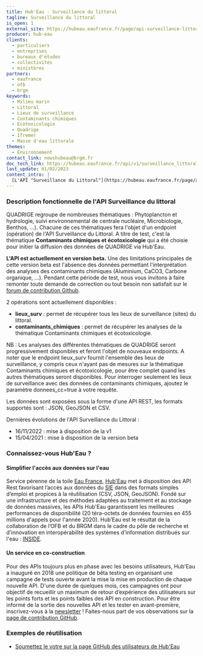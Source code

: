 ```yaml
---
title: Hub'Eau - Surveillance du littoral
tagline: Surveillance du littoral
is_open: 1
external_site: https://hubeau.eaufrance.fr/page/api-surveillance-littoral
producer: hub-eau
clients:
  - particuliers
  - entreprises
  - bureaux d'études
  - collectivités
  - ministères
partners:
  - eaufrance
  - ofb
  - brgm
keywords:
  - Milieu marin
  - Littoral
  - Lieux de surveillance
  - Contaminants chimiques
  - Ecotoxicologie
  - Quadrige
  - Ifremer
  - Masse d'eau littorale
themes:
  - Environnement
contact_link: newshubeau@brgm.fr
doc_tech_link: https://hubeau.eaufrance.fr/api/v1/surveillance_littoral/api-docs
last_update: 01/02/2023
content_intro: |
  [L'API "Surveillance du Littoral"](https://hubeau.eaufrance.fr/page/api-surveillance-littoral) diffuse les données de surveillance du littoral gérées et valorisées par [l'Institut français de recherche pour l'exploitation de la mer (IFREMER)](https://wwz.ifremer.fr) à travers le [système d'information QUADRIGE](http://quadrige.eaufrance.fr).
---
```


### Description fonctionnelle de l'API Surveillance du littoral

QUADRIGE regroupe de nombreuses thématiques : Phytoplancton et hydrologie, suivi environnemental de centrale nucléaire, Microbiologie, Benthos, ...). Chacune de ces thématiques fera l'objet d'un endpoint (opération) de l'API Surveillance du Littoral. A titre de test, c'est la thématique **Contaminants chimiques et écotoxicologie** qui a été choisie pour initier la diffusion des données de QUADRIGE via Hub'Eau.

**L'API est actuellement en version beta.** Une des limitations principales de cette version beta est l'absence des données permettant l'interprétation des analyses des contaminants chimiques (Aluminium, CaCO3, Carbone organique, ...). Pendant cette période de test, nous vous invitons à faire remonter toute demande de correction ou tout besoin non satisfait sur le [forum de contribution Github](http://github.com/BRGM/hubeau/issues).

2 opérations sont actuellement disponibles :

- **lieux_surv** : permet de récupérer tous les lieux de surveillance (sites) du littoral.
- **contaminants_chimiques** : permet de récupérer les analyses de la thématique Contaminants chimiques et écotoxicologie.

NB : Les analyses des différentes thématiques de QUADRIGE seront progressivement disponibles et feront l'objet de nouveaux endpoints. A noter que le endpoint lieux_surv fournit l'ensemble des lieux de surveillance, y compris ceux n'ayant pas de mesures sur la thématique Contaminants chimiques et écotoxicologie, pour être complet quand les autres thématiques seront disponibles. Pour interroger seulement les lieux de surveillance avec des données de contaminants chimiques, ajoutez le paramètre donnees_cc=true à votre requête.

Les données sont exposées sous la forme d'une API REST, les formats supportés sont : JSON, GeoJSON et CSV.

Dernières évolutions de l'API Surveillance du Littoral :

- 16/11/2022 : mise à disposition de la v1
- 15/04/2021 : mise à disposition de la version beta

### Connaissez-vous Hub'Eau ?

#### Simplifier l'accès aux données sur l'eau

Service pérenne de la toile [Eau France](https://www.eaufrance.fr), [Hub'Eau](https://hubeau.eaufrance.fr/) met à disposition des API Rest favorisant l’accès aux données du [SIE](https://www.eaufrance.fr/donnees) dans des formats simples d’emploi et propices à la réutilisation (CSV, JSON, GeoJSON).
Fondé sur une infrastructure et des méthodes adaptées au traitement et au stockage de données massives, les APIs Hub'Eau garantissent les meilleures performances de disponibilité (20 téra-octets de données fournies en 455 millions d'appels pour l'année 2020).
Hub’Eau est le résultat de la collaboration de l’OFB et du BRGM dans le cadre du pôle de recherche et d'innovation en interopérabilité des systèmes d'information distribués sur l'eau : [INSIDE](http://www.pole-inside.fr/fr).

#### Un service en co-construction

Pour des APIs toujours plus en phase avec les besoins utilisateurs, Hub'Eau a inauguré en 2018 une politique de bêta testing en organisant une campagne de tests ouverte avant la mise la mise en production de chaque nouvelle API.
D'une durée de quelques mois, ces campagnes ont pour objectif de recueillir un maximum de retour d’expérience des utilisateurs sur les points forts et les points faibles des API en construction.
Pour être informé de la sortie des nouvelles API et les tester en avant-première, inscrivez-vous à la [newsletter](https://hubeau.eaufrance.fr/newsletter) !
Faites-nous part de vos observations sur la [page de contribution GitHub](https://github.com/BRGM/hubeau/issues).

### Exemples de réutilisation

- [Soumettez le votre sur la page GitHub des utilisateurs de Hub'Eau](https://github.com/BRGM/hubeau)

